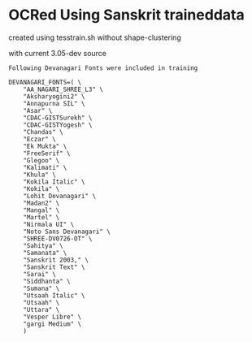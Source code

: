 OCRed Using Sanskrit traineddata 
===
created using tesstrain.sh without shape-clustering

with current 3.05-dev source

```
Following Devanagari Fonts were included in training

DEVANAGARI_FONTS=( \
    "AA_NAGARI_SHREE_L3" \
    "Aksharyogini2" \
    "Annapurna SIL" \
    "Asar" \
    "CDAC-GISTSurekh" \
    "CDAC-GISTYogesh" \
    "Chandas" \
    "Eczar" \
    "Ek Mukta" \
    "FreeSerif" \
    "Glegoo" \
    "Kalimati" \
    "Khula" \
    "Kokila Italic" \
    "Kokila" \
    "Lohit Devanagari" \
    "Madan2" \
    "Mangal" \
    "Martel" \
    "Nirmala UI" \
    "Noto Sans Devanagari" \
    "SHREE-DV0726-OT" \
    "Sahitya" \
    "Samanata" \
    "Sanskrit 2003," \
    "Sanskrit Text" \
    "Sarai" \
    "Siddhanta" \
    "Sumana" \
    "Utsaah Italic" \
    "Utsaah" \
    "Uttara" \
    "Vesper Libre" \
    "gargi Medium" \
    )
  ```  
